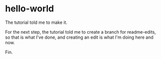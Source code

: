 # hello-world
The tutorial told me to make it.

For the next step, the tutorial told me to create a branch for readme-edits, so that is what I've done, and creating an edit is what I'm doing here and now.

Fin.
